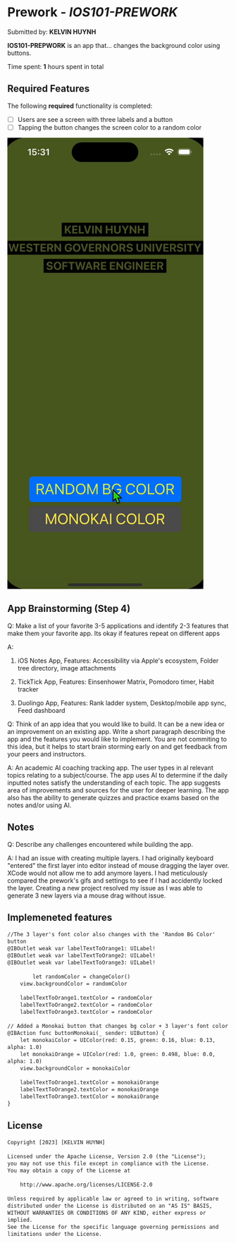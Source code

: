 # Prework - *IOS101-PREWORK*

Submitted by: **KELVIN HUYNH**

**IOS101-PREPWORK** is an app that... changes the background color using buttons.

Time spent: **1** hours spent in total

## Required Features

The following **required** functionality is completed:

- [ ] Users are see a screen with three labels and a button
- [ ] Tapping the button changes the screen color to a random color

![iOS App preview](https://github.com/xcodebyte/ios101/blob/main/capture.gif)

## App Brainstorming (Step 4)

Q: Make a list of your favorite 3-5 applications and identify 2-3 features that make them your favorite app. Its okay if features repeat on different apps 

A: 
1. iOS Notes App,
Features: Accessibility via Apple's ecosystem, Folder tree directory, image attachments

2. TickTick App,
Features: Einsenhower Matrix, Pomodoro timer, Habit tracker

3. Duolingo App,
Features: Rank ladder system, Desktop/mobile app sync, Feed dashboard

Q: Think of an app idea that you would like to build. It can be a new idea or an improvement on an existing app. Write a short paragraph describing the app and the features you would like to implement. You are not commiting to this idea, but it helps to start brain storming early on and get feedback from your peers and instructors.

A: An academic AI coaching tracking app. The user types in al relevant topics relating to a subject/course. The app uses AI to determine if the daily inputted notes satisfy the understanding of each topic. The app suggests area of improvements and sources for the user for deeper learning. The app also has the ability to generate quizzes and practice exams based on the notes and/or using AI.


## Notes

Q: Describe any challenges encountered while building the app.

A: I had an issue with creating multiple layers. I had originally keyboard "entered" the first layer into editor instead of mouse dragging the layer over. XCode would not allow me to add anymore layers. I had meticulously compared the prework's gifs and settings to see if I had accidently locked the layer. Creating a new project resolved my issue as I was able to generate 3 new layers via a mouse drag without issue.

## Implemeneted features
    //The 3 layer's font color also changes with the 'Random BG Color' button
    @IBOutlet weak var labelTextToOrange1: UILabel!
    @IBOutlet weak var labelTextToOrange2: UILabel!
    @IBOutlet weak var labelTextToOrange3: UILabel!

            let randomColor = changeColor()
        view.backgroundColor = randomColor
        
        labelTextToOrange1.textColor = randomColor
        labelTextToOrange2.textColor = randomColor
        labelTextToOrange3.textColor = randomColor

    // Added a Monokai button that changes bg color + 3 layer's font color
    @IBAction func buttonMonokai(_ sender: UIButton) {
        let monokaiColor = UIColor(red: 0.15, green: 0.16, blue: 0.13, alpha: 1.0)
        let monokaiOrange = UIColor(red: 1.0, green: 0.498, blue: 0.0, alpha: 1.0)
        view.backgroundColor = monokaiColor
        
        labelTextToOrange1.textColor = monokaiOrange
        labelTextToOrange2.textColor = monokaiOrange
        labelTextToOrange3.textColor = monokaiOrange
    }
    

## License

    Copyright [2023] [KELVIN HUYNH]

    Licensed under the Apache License, Version 2.0 (the "License");
    you may not use this file except in compliance with the License.
    You may obtain a copy of the License at

        http://www.apache.org/licenses/LICENSE-2.0

    Unless required by applicable law or agreed to in writing, software
    distributed under the License is distributed on an "AS IS" BASIS,
    WITHOUT WARRANTIES OR CONDITIONS OF ANY KIND, either express or implied.
    See the License for the specific language governing permissions and
    limitations under the License.

